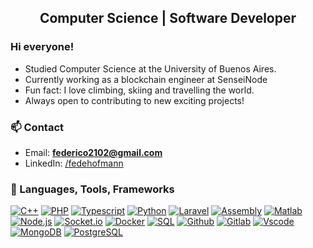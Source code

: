 <h2 align="center"> Computer Science | Software Developer </h2>

<h3> Hi everyone! </h3>
<ul>
    <li>Studied Computer Science at the University of Buenos Aires.</li>
    <li>Currently working as a blockchain engineer at SenseiNode</li>
    <li>Fun fact: I love climbing, skiing and travelling the world.</li>
    <li>Always open to contributing to new exciting projects!</li>
</ul>

<h3> 📫 Contact </h3>

- Email: **federico2102@gmail.com**
- LinkedIn: <a href="https://www.linkedin.com/in/federico-hofmann-801463160?utm_source=share&utm_campaign=share_via&utm_content=profile&utm_medium=ios_app" target="_blank"> /fedehofmann </a>

<h3> 🧰 Languages, Tools, Frameworks </h3>

[![C++](https://img.shields.io/badge/-C++-blue?style=for-the-badge)]()
[![PHP](https://shields.io/badge/-PHP-3776AB?style=for-the-badge&logo=php)]()
[![Typescript](https://img.shields.io/badge/-Typescript-007acc?style=for-the-badge&logo=typescript&logoColor=white)]()
[![Python](https://img.shields.io/badge/-python-3670A0?style=for-the-badge&logo=python&logoColor=ffdd54)]()
[![Laravel](https://img.shields.io/badge/Laravel-grey?style=for-the-badge&logo=laravel&logoColor=white)]()
[![Assembly](https://img.shields.io/badge/-Assembly-000?style=for-the-badge&logo=assemblyscript)]()
[![Matlab](https://img.shields.io/badge/-matlab-orange?style=for-the-badge)]()
[![Node.js](https://img.shields.io/badge/-Node.js-339933?style=for-the-badge&logo=Node.js&logoColor=white)]()
[![Socket.io](https://img.shields.io/badge/-Socket.io-black?style=for-the-badge&logo=socket.io&logoColor=white)]()
[![Docker](https://img.shields.io/badge/-Docker-2496ed?style=for-the-badge&logo=docker&logoColor=white)]()
[![SQL](https://img.shields.io/badge/-SQL-d2082d?style=for-the-badge&logo=mysql&logoColor=white)]()
[![Github](https://img.shields.io/badge/-GitHub-black?style=for-the-badge&logo=github&logoColor=white)]()
[![Gitlab](https://img.shields.io/badge/-GitLab-orange?style=for-the-badge&logo=gitlab&logoColor=white)]()
[![Vscode](https://img.shields.io/badge/-VSCode-007acc?style=for-the-badge&logo=visual-studio-code&logoColor=white)]()
[![MongoDB](https://img.shields.io/badge/-MongoDB-darkgreen?style=for-the-badge&logo=mongodb&logoColor=white)]()
[![PostgreSQL](https://img.shields.io/badge/postgresql-4169e1?style=for-the-badge&logo=postgresql&logoColor=white)]()

<br />



